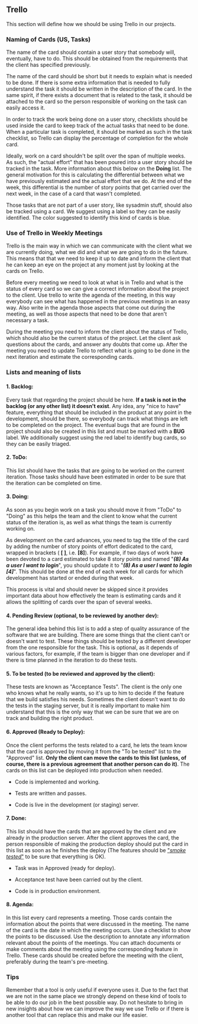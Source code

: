 ﻿Trello
-----------

This section will define how we should be using Trello in our
projects.

### Naming of Cards (US, Tasks)

The name of the card should contain a user story that somebody will,
eventually, have to do. This should be obtained from the requirements
that the client has specified previously.

The name of the card should be short but it needs to explain what is
needed to be done. If there is some extra information that is needed
to fully understand the task it should be written in the description
of the card. In the same spirit, if there exists a document that is
related to the task, it should be attached to the card so the person
responsible of working on the task can easily access it.

In order to track the work being done on a user story, checklists
should be used inside the card to keep track of the actual tasks that
need to be done. When a particular task is completed, it should be
marked as such in the task checklist, so Trello can display the
percentage of completion for the whole card.

Ideally, work on a card shouldn't be split over the span of multiple
weeks. As such, the "actual effort" that has been poured into a user
story should be tracked in the task. More information about this below
on the **Doing** list. The general motivation for this is calculating
the differential between what we have previously estimated and the
actual effort that we do. At the end of the week, this differential is
the number of story points that get carried over the next week, in
the case of a card that wasn't completed.

Those tasks that are not part of a user story, like sysadmin stuff,
should also be tracked using a card. We suggest using a label so they
can be easily identified. The color suggested to identify this kind of
cards is blue.

### Use of Trello in Weekly Meetings

Trello is the main way in which we can communicate with the client
what we are currently doing, what we did and what we are going to do
in the future. This means that that we need to keep it up to date and
inform the client that he can keep an eye on the project at any moment
just by looking at the cards on Trello.

Before every meeting we need to look at what is in Trello and what is
the status of every card so we can give a correct information about
the project to the client. Use trello to write the agenda of the
meeting, in this way everybody can see what has happened in the
previous meetings in an easy way. Also write in the agenda those
aspects that come out during the meeting, as well as those aspects
that need to be done that aren't necessary a task.

During the meeting you need to inform the client about the status of
Trello, which should also be the current status of the project. Let
the client ask questions about the cards, and answer any doubts that
come up. After the meeting you need to update Trello to reflect what
is going to be done in the next iteration and estimate the
corresponding cards.

### Lists and meaning of lists

#### 1. **Backlog:**

Every task that regarding the project should be here. **If a task is
not in the backlog (or any other list) it doesn't exist**. Any idea,
any "nice to have" feature, everything that should be included in the
product at any point in the development, should be there, so everybody
can track what things are left to be completed on the project. The
eventual bugs that are found in the project should also be created in
this list and must be marked with a **BUG** label. We additionally
suggest using the red label to identify bug cards, so they can be
easily triaged.

#### 2. **ToDo:**

This list should have the tasks that are going to be worked on the
current iteration. Those tasks should have been estimated in order to
be sure that the iteration can be completed on time.

#### 3. **Doing:**

As soon as you begin work on a task you should move it from "ToDo" to
"Doing" as this helps the team and the client to know what the current
status of the iteration is, as well as what things the team is
currently working on.

As development on the card advances, you need to tag the title of the
card by adding the number of story points of effort dedicated to the
card, wrapped in brackets ( **[ ]**, i.e. **[8]**). For example, if
two days of work have been devoted to a card estimated to take 8 story
points and named "***(8) As a user I want to login***", you should
update it to "***(8) As a user I want to login [4]***". This should be
done at the end of each week for all cards for which development has
started or ended during that week.

This process is vital and should never be skipped since it provides
important data about how effectively the team is estimating cards and
it allows the splitting of cards over the span of several weeks.

#### 4. **Pending Review (optional, to be reviewed by another dev):**

The general idea behind this list is to add a step of quality
assurance of the software that we are building. There are some things
that the client can't or doesn't want to test. These things should be
tested by a different developer from the one responsible for the
task. This is optional, as it depends of various factors, for example,
if the team is bigger than one developer and if there is time planned
in the iteration to do these tests.

#### 5. **To be tested (to be reviewed and approved by the client):**

These tests are known as "Acceptance Tests". The client is the only
one who knows what he really wants, so it's up to him to decide if the
feature that we build satisfies his needs. Sometimes the client
doesn't want to do the tests in the staging server, but it is really
important to make him understand that this is the only way that we can
be sure that we are on track and building the right product.

#### 6. **Approved (Ready to Deploy):**

Once the client performs the tests related to a card, he lets the team
know that the card is approved by moving it from the "To be tested"
list to the "Approved" list. **Only the client can move the cards to
this list (unless, of course, there is a previous agreement that
another person can do it)**. The cards on this list can be deployed
into production when needed.

- Code is implemented and working.

- Tests are written and passes.

- Code is live in the development (or staging) server.

#### 7. **Done:**

This list should have the cards that are approved by the client and
are already in the production server. After the client approves the
card, the person responsible of making the production deploy should
put the card in this list as soon as he finishes the deploy (The
features should be
["*smoke tested*"](https://en.wikipedia.org/wiki/Smoke_testing_(software))
to be sure that everything is OK).

- Task was in Approved (ready for deploy).

- Acceptance test have been carried out by the client.

- Code is in production environment.

#### 8. **Agenda:**

In this list every card represents a meeting. Those cards contain the
information about the points that were discussed in the meeting. The
name of the card is the date in which the meeting occurs.  Use a
checklist to show the points to be discussed. Use the description to
annotate any information relevant about the points of the meetings.
You can attach documents or make comments about the meeting using the
corresponding feature in Trello.  These cards should be created before
the meeting with the client, preferably during the team's pre-meeting.

### Tips

Remember that a tool is only useful if everyone uses it. Due to the
fact that we are not in the same place we strongly depend on these
kind of tools to be able to do our job in the best possible way. Do
not hesitate to bring in new insights about how we can improve the way
we use Trello or if there is another tool that can replace this and
make our life easier.
